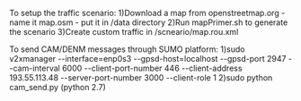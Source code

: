 To setup the traffic scenario:
 1)Download a map from openstreetmap.org - name it map.osm - put it in /data directory
 2)Run mapPrimer.sh to generate the scenario
 3)Create custom traffic in /scneario/map.rou.xml


To send CAM/DENM messages through SUMO platform: 
 1)sudo v2xmanager --interface=enp0s3 --gpsd-host=localhost --gpsd-port 2947 --cam-interval 6000 --client-port-number 446 --client-address 193.55.113.48 --server-port-number 3000 --client-role 1
 2)sudo python cam_send.py  (python 2.7)

